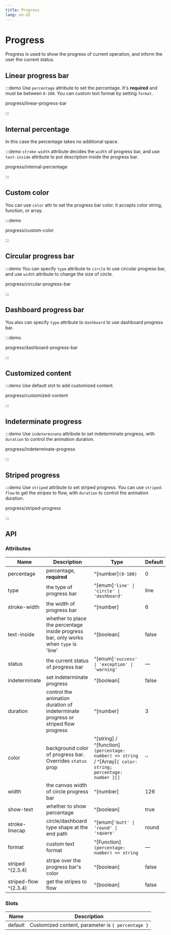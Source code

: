 ```yaml
---
title: Progress
lang: en-US
---
```


# Progress

Progress is used to show the progress of current operation, and inform the user the current status.

## Linear progress bar

:::demo Use `percentage` attribute to set the percentage. It's **required** and must be between `0-100`. You can custom text format by setting `format`.

progress/linear-progress-bar

:::

## Internal percentage

In this case the percentage takes no additional space.

:::demo `stroke-width` attribute decides the `width` of progress bar, and use `text-inside` attribute to put description inside the progress bar.

progress/internal-percentage

:::

## Custom color

You can use `color` attr to set the progress bar color. it accepts color string, function, or array.

:::demo

progress/custom-color

:::

## Circular progress bar

:::demo You can specify `type` attribute to `circle` to use circular progress bar, and use `width` attribute to change the size of circle.

progress/circular-progress-bar

:::

## Dashboard progress bar

You also can specify `type` attribute to `dashboard` to use dashboard progress bar.

:::demo

progress/dashboard-progress-bar

:::

## Customized content

:::demo Use default slot to add customized content.

progress/customized-content

:::

## Indeterminate progress

:::demo Use `indeterminate` attribute to set indeterminate progress, with `duration` to control the animation duration.

progress/indeterminate-progress

:::

## Striped progress

:::demo Use `striped` attribute to set striped progress. You can use `striped-flow` to get the stripes to flow, with `duration` to control the animation duration.

progress/striped-progress

:::

## API

### Attributes

| Name                  | Description                                                                           | Type                                                                                                        | Default |
| --------------------- | ------------------------------------------------------------------------------------- | ----------------------------------------------------------------------------------------------------------- | ------- |
| percentage            | percentage, **required**                                                              | ^[number]`(0-100)`                                                                                          | 0       |
| type                  | the type of progress bar                                                              | ^[enum]`'line' \| 'circle' \| 'dashboard'`                                                                  | line    |
| stroke-width          | the width of progress bar                                                             | ^[number]                                                                                                   | 6       |
| text-inside           | whether to place the percentage inside progress bar, only works when `type` is 'line' | ^[boolean]                                                                                                  | false   |
| status                | the current status of progress bar                                                    | ^[enum]`'success' \| 'exception' \| 'warning'`                                                              | —       |
| indeterminate         | set indeterminate progress                                                            | ^[boolean]                                                                                                  | false   |
| duration              | control the animation duration of indeterminate progress or striped flow progress     | ^[number]                                                                                                   | 3       |
| color                 | background color of progress bar. Overrides `status` prop                             | ^[string] / ^[function]`(percentage: number) => string` / ^[Array]`{ color: string; percentage: number }[]` | ''      |
| width                 | the canvas width of circle progress bar                                               | ^[number]                                                                                                   | 126     |
| show-text             | whether to show percentage                                                            | ^[boolean]                                                                                                  | true    |
| stroke-linecap        | circle/dashboard type shape at the end path                                           | ^[enum]`'butt' \| 'round' \| 'square'`                                                                      | round   |
| format                | custom text format                                                                    | ^[Function]`(percentage: number) => string`                                                                 | —       |
| striped ^(2.3.4)      | stripe over the progress bar's color                                                  | ^[boolean]                                                                                                  | false   |
| striped-flow ^(2.3.4) | get the stripes to flow                                                               | ^[boolean]                                                                                                  | false   |

### Slots

| Name    | Description                                       |
| ------- | ------------------------------------------------- |
| default | Customized content, parameter is `{ percentage }` |
